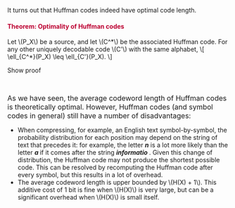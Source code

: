 <p>It turns out that Huffman codes indeed have optimal code length.</p>
<div class="content-box pad-box-mini border border-trbl border-round">
<h4 style="color: #bc0031;"><strong>Theorem: Optimality of Huffman codes</strong></h4>
Let \(P_X\) be a source, and let \(C^*\) be the associated Huffman code. For any other uniquely decodable code \(C'\) with the same alphabet, \[ \ell_{C^*}(P_X) \leq \ell_{C'}(P_X). \]
<p><span class="element_toggler" role="button" aria-controls="group10" aria-label="Toggler" aria-expanded="false"><span class="Button">Show proof</span></span></p>
<div id="group10" style="display: none;">
<div class="content-box">see <a href="http://onlinelibrary.wiley.com/book/10.1002/0471200611" target="_blank">Cover/Thomas</a>, Section 5.8</div>
</div>
</div>
<p> </p>
<p><span style="font-size: 1rem;">As we have seen, the average codeword length of Huffman codes is theoretically optimal. However, Huffman codes (and symbol codes in general) still have a number of disadvantages:</span></p>
<ul>
<li>When compressing, for example, an English text symbol-by-symbol, the probability distribution for each position may depend on the string of text that precedes it: for example, the letter <strong><em>n</em></strong> is a lot more likely than the letter <strong><em>a </em></strong>if it comes after the string <strong><em>informatio </em></strong>. Given this change of distribution, the Huffman code may not produce the shortest possible code. This can be resolved by recomputing the Huffman code after every symbol, but this results in a lot of overhead.</li>
<li>The average codeword length is upper bounded by \(H(X) + 1\). This additive cost of 1 bit is fine when \(H(X)\) is very large, but can be a significant overhead when \(H(X)\) is small itself.</li>
</ul>